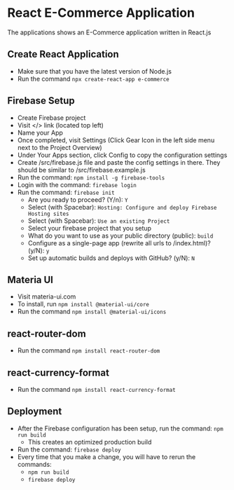 # React E-Commerce Application

The applications shows an E-Commerce application written in React.js

## Create React Application
- Make sure that you have the latest version of Node.js
- Run the command ```npx create-react-app e-commerce```

## Firebase Setup
- Create Firebase project
- Visit </> link (located top left)
- Name your App
- Once completed, visit Settings (Click Gear Icon in the left side menu next to the Project Overview)
- Under Your Apps section, click Config to copy the configuration settings
- Create /src/firebase.js file and paste the config settings in there. They should be similar to /src/firebase.example.js
- Run the command: ```npm install -g firebase-tools```
- Login with the command: ```firebase login```
- Run the command: ```firebase init```
  - Are you ready to proceed? (Y/n): ```Y```
  - Select (with Spacebar): ```Hosting: Configure and deploy Firebase Hosting sites```
  - Select (with Spacebar): ```Use an existing Project```
  - Select your firebase project that you setup
  - What do you want to use as your public directory (public): ```build```
  - Configure as a single-page app (rewrite all urls to /index.html)? (y/N): ```y```
  - Set up automatic builds and deploys with GitHub? (y/N): ```N```

## Materia UI
- Visit materia-ui.com
- To install, run ```npm install @material-ui/core```
- Run the command ```npm install @material-ui/icons```

## react-router-dom
- Run the command ```npm install react-router-dom```

## react-currency-format
- Run the command ```npm install react-currency-format```

## Deployment
- After the Firebase configuration has been setup, run the command: ```npm run build```
  - This creates an optimized production build
- Run the command: ```firebase deploy```
- Every time that you make a change, you will have to rerun the commands:
  - ```npm run build```
  - ```firebase deploy```